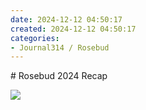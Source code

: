 ```yaml
---
date: 2024-12-12 04:50:17
created: 2024-12-12 04:50:17
categories:
- Journal314 / Rosebud
---
```


\# Rosebud 2024 Recap

![](Files/5DDC1FCF-58C6-4CCF-8341-59D1AE01EC67.png)